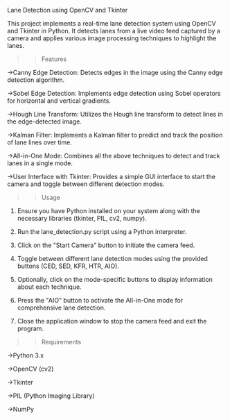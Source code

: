 Lane Detection using OpenCV and Tkinter

This project implements a real-time lane detection system using OpenCV and Tkinter in Python. It detects lanes from a live video feed captured by a camera and applies various image processing techniques to highlight the lanes.

>>Features

->Canny Edge Detection: Detects edges in the image using the Canny edge detection algorithm.

->Sobel Edge Detection: Implements edge detection using Sobel operators for horizontal and vertical gradients.

->Hough Line Transform: Utilizes the Hough line transform to detect lines in the edge-detected image.

->Kalman Filter: Implements a Kalman filter to predict and track the position of lane lines over time.

->All-in-One Mode: Combines all the above techniques to detect and track lanes in a single mode.

->User Interface with Tkinter: Provides a simple GUI interface to start the camera and toggle between different detection modes.

>>Usage

1. Ensure you have Python installed on your system along with the necessary libraries (tkinter, PIL, cv2, numpy).

2. Run the lane_detection.py script using a Python interpreter.

3. Click on the "Start Camera" button to initiate the camera feed.

4. Toggle between different lane detection modes using the provided buttons (CED, SED, KFR, HTR, AIO).

5. Optionally, click on the mode-specific buttons to display information about each technique.

6. Press the "AIO" button to activate the All-in-One mode for comprehensive lane detection.

7. Close the application window to stop the camera feed and exit the program.

>>Requirements

->Python 3.x

->OpenCV (cv2)

->Tkinter

->PIL (Python Imaging Library)

->NumPy
